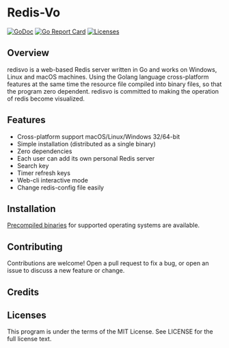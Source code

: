 # Redis-Vo

[![GoDoc](https://godoc.org/github.com/taomin597715379/redisvo?status.svg)](https://godoc.org/github.com/taomin597715379/redisvo)
[![Go Report Card](https://goreportcard.com/badge/github.com/taomin597715379/redisvo)](https://goreportcard.com/report/github.com/taomin597715379/redisvo)
[![Licenses](https://img.shields.io/badge/license-bsd-orange.svg)](https://opensource.org/licenses/BSD-3-Clause)

## Overview

redisvo is a web-based Redis server written in Go and works on Windows, Linux and macOS machines. Using the Golang language cross-platform features at the same time the resource file compiled into binary files, so that the program zero dependent. redisvo is committed to making the operation of redis become visualized.

## Features

- Cross-platform support macOS/Linux/Windows 32/64-bit
- Simple installation (distributed as a single binary)
- Zero dependencies
- Each user can add its own personal Redis server
- Search key
- Timer refresh keys
- Web-cli interactive mode
- Change redis-config file easily

## Installation

[Precompiled binaries](https://github.com/taomin597715379/redisvo/releases) for supported 
operating systems are available.

## Contributing

Contributions are welcome! Open a pull request to fix a bug, or open an issue to discuss a new feature or change.

## Credits

## Licenses

This program is under the terms of the MIT License. See LICENSE for the full license text.